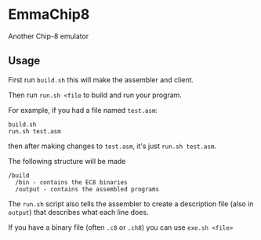 # EmmaChip8

Another Chip-8 emulator

## Usage

First run `build.sh` this will make the assembler and client.

Then run `run.sh <file` to build and run your program.

For example, if you had a file named `test.asm`:
```
build.sh
run.sh test.asm
```

then after making changes to `test.asm`, it's just `run.sh test.asm`.

The following structure will be made
```
/build
  /bin - contains the EC8 binaries
  /output - contains the assembled programs
```

The `run.sh` script also tells the assembler to create a description file (also in `output`) that describes what each line does.

If you have a binary file (often `.c8` or `.ch8`) you can use `exe.sh <file>`